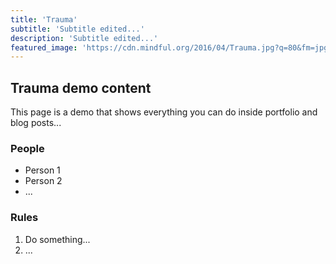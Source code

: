 ```yaml
---
title: 'Trauma'
subtitle: 'Subtitle edited...'
description: 'Subtitle edited...'
featured_image: 'https://cdn.mindful.org/2016/04/Trauma.jpg?q=80&fm=jpg&fit=crop&w=1400&h=875'
---
```


## Trauma demo content

This page is a demo that shows everything you can do inside portfolio and blog posts...

### People

* Person 1
* Person 2
* ...

### Rules

1. Do something...
2. ...
